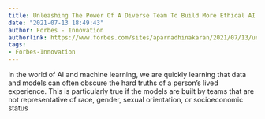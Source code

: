 ```yaml
---
title: Unleashing The Power Of A Diverse Team To Build More Ethical AI Technologies
date: "2021-07-13 18:49:43"
author: Forbes - Innovation
authorlink: https://www.forbes.com/sites/aparnadhinakaran/2021/07/13/unleashing-the-power-of-a-diverse-team-to-build-more-ethical-ai-technologies/
tags:
- Forbes-Innovation
---
```

In the world of AI and machine learning, we are quickly learning that data and models can often obscure the hard truths of a person’s lived experience. This is particularly true if the models are built by teams that are not representative of race, gender, sexual orientation, or socioeconomic status